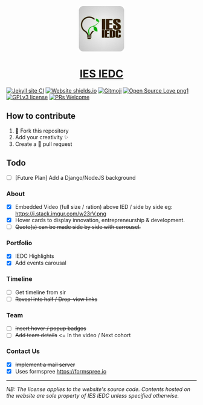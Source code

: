 <p id="downloads" align="center">
	<img src="assets/img/logos/ies-iedc-logo.svg" height="120px"/>
	<h1 align="center"><a href="https://iesdevs.github.io/iedc">IES IEDC</a></h1>
</p>

[![Jekyll site CI](https://github.com/iesdevs/iedc/actions/workflows/jekyll.yml/badge.svg)](https://github.com/iesdevs/iedc/actions/workflows/jekyll.yml) [![Website shields.io](https://img.shields.io/website-up-down-green-red/https/iesdevs.github.io/iedc.svg)](https://iesdevs.github.io/iedc/) [![Gitmoji](https://img.shields.io/badge/gitmoji-%20😎-FFDD67.svg)](https://gitmoji.dev/) [![Open Source Love png1](https://badges.frapsoft.com/os/v1/open-source.png?v=103)](https://opensource.org/) [![GPLv3 license](https://img.shields.io/badge/License-GPLv3-blue.svg)](LICENSE) [![PRs Welcome](https://img.shields.io/badge/PRs-welcome-brightgreen.svg)](https://github.com/iesdevs/iedc/pulls)

## How to contribute

1. 🍴 Fork this repository
2. Add your creativity ✨
3. Create a 🚪 pull request

## Todo

- [ ] [Future Plan] Add a Django/NodeJS background

### About

- [X] Embedded Video (full size / ration) above IED / side by side eg: <https://i.stack.imgur.com/w23rV.png>
- [X] Hover cards to display innovation, entrepreneurship & development.
- [ ] ~~Quote(s) can be made side by side with carrousel.~~

### Portfolio

- [X] IEDC Highlights
- [X] Add events carousal

### Timeline

- [ ] Get timeline from sir
- [ ] ~~Reveal into half / Drop-view links~~

### Team

- [ ] ~~Insert hover / popup badges~~
- [ ] ~~Add team details~~ <= In the video / Next cohort

### Contact Us

- [X] ~~Implement a mail server~~
- [X] Uses formspree <https://formspree.io>

---

*NB: The license applies to the website's source code. Contents hosted on the website are sole property of IES IEDC unless specified otherwise.*
